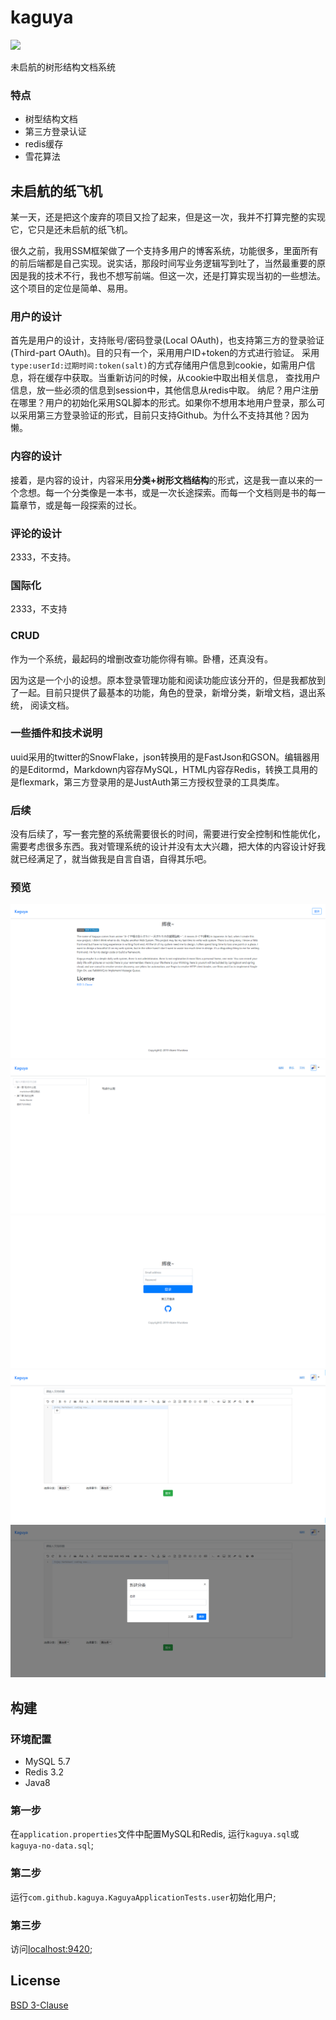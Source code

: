 # kaguya
[![](https://img.shields.io/badge/license-BSD--3--Clause-blue.svg)](https://opensource.org/licenses/BSD-3-Clause)

未启航的树形结构文档系统

### 特点
* 树型结构文档
* 第三方登录认证
* redis缓存
* 雪花算法

## 未启航的纸飞机

某一天，还是把这个废弃的项目又捡了起来，但是这一次，我并不打算完整的实现它，它只是还未启航的纸飞机。

很久之前，我用SSM框架做了一个支持多用户的博客系统，功能很多，里面所有的前后端都是自己实现。说实话，那段时间写业务逻辑写到吐了，当然最重要的原因是我的技术不行，我也不想写前端。但这一次，还是打算实现当初的一些想法。这个项目的定位是简单、易用。

### 用户的设计
首先是用户的设计，支持账号/密码登录(Local OAuth)，也支持第三方的登录验证(Third-part OAuth)。目的只有一个，采用用户ID+token的方式进行验证。
采用`type:userId:过期时间:token(salt)`的方式存储用户信息到cookie，如需用户信息，将在缓存中获取。当重新访问的时候，从cookie中取出相关信息，
查找用户信息，放一些必须的信息到session中，其他信息从redis中取。
纳尼？用户注册在哪里？用户的初始化采用SQL脚本的形式。如果你不想用本地用户登录，那么可以采用第三方登录验证的形式，目前只支持Github。为什么不支持其他？因为懒。

### 内容的设计
接着，是内容的设计，内容采用**分类+树形文档结构**的形式，这是我一直以来的一个念想。每一个分类像是一本书，或是一次长途探索。而每一个文档则是书的每一篇章节，或是每一段探索的过长。

### 评论的设计
2333，不支持。

### 国际化
2333，不支持

### CRUD
作为一个系统，最起码的增删改查功能你得有嘛。卧槽，还真没有。

因为这是一个小的设想。原本登录管理功能和阅读功能应该分开的，但是我都放到了一起。目前只提供了最基本的功能，角色的登录，新增分类，新增文档，退出系统，
阅读文档。

### 一些插件和技术说明
uuid采用的twitter的SnowFlake，json转换用的是FastJson和GSON。编辑器用的是Editormd，Markdown内容存MySQL，HTML内容存Redis，转换工具用的
是flexmark，第三方登录用的是JustAuth第三方授权登录的工具类库。

### 后续
没有后续了，写一套完整的系统需要很长的时间，需要进行安全控制和性能优化，需要考虑很多东西。我对管理系统的设计并没有太大兴趣，把大体的内容设计好我就已经满足了，就当做我是自言自语，自得其乐吧。

### 预览

![images/index.png](doc/images/index.png)
![images/doc_tree.png](doc/images/doc_tree.png)
![images/login.png](doc/images/login.png)
![images/add_document.png](doc/images/add_document.png)
![images/add_category.png](doc/images/add_category.png)
 
## 构建
 
### 环境配置

* MySQL 5.7
* Redis 3.2
* Java8

### 第一步
在`application.properties`文件中配置MySQL和Redis, 运行`kaguya.sql`或`kaguya-no-data.sql`;
 
### 第二步
运行`com.github.kaguya.KaguyaApplicationTests.user`初始化用户;
 
### 第三步
访问[localhost:9420](localhost:9420);
 
## License
[BSD 3-Clause](./LICENSE)
